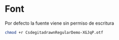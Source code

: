 # Font

Por defecto la fuente viene sin permiso de escritura

```bash
chmod +r CsdegitadrawnRegularDemo-XGJqP.otf
```
